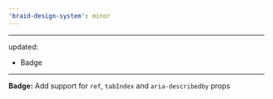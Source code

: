 ```yaml
---
'braid-design-system': minor
---
```


---
updated:
  - Badge
---

**Badge:** Add support for `ref`, `tabIndex` and `aria-describedby` props
